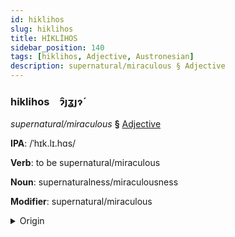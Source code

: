 ```yaml
---
id: hiklihos
slug: hiklihos
title: HİKLİHOS
sidebar_position: 140
tags: [hiklihos, Adjective, Austronesian]
description: supernatural/miraculous § Adjective
---
```


### hiklihos&emsp;<span kind="abugida">ɂ̑ȷʓȷɂ́</span>

*supernatural/miraculous* **§** [Adjective](../../tags/Adjective)

**IPA**: /ˈhɪk.lɪ.hɑs/

**Verb**: to be supernatural/miraculous

**Noun**: supernaturalness/miraculousness

**Modifier**: supernatural/miraculous

<details>
    <summary>Origin</summary>
    Tagalog ᜑᜒᜄ᜔ᜎᜒᜃᜐ᜔ higlikás [hɪɡ.lɪˈxas]<br/>
    <em>Austronesian Language Family</em>
</details>